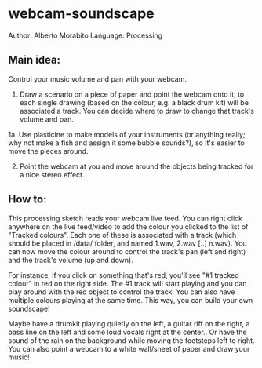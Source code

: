 # webcam-soundscape

Author: Alberto Morabito
Language: Processing

## Main idea:

Control your music volume and pan with your webcam. 

1. Draw a scenario on a piece of paper and point the webcam onto it; to each single drawing (based on the colour, e.g. a black drum kit) will be associated a track. You can decide where to draw to change that track's volume and pan.

1a. Use plasticine to make models of your instruments (or anything really; why not make a fish and assign it some bubble sounds?), so it's easier to move the pieces around.

2. Point the webcam at you and move around the objects being tracked for a nice stereo effect.



## How to:

This processing sketch reads your webcam live feed. You can right click anywhere on the live feed/video to add the colour you clicked to
the list of "Tracked colours". Each one of these is associated with a track (which should be placed in /data/ folder, and named 1.wav,
2.wav [..] n.wav). You can now move the colour around to control the track's pan (left and right) and the track's volume (up and down).

For instance, if you click on something that's red, you'll see "#1 tracked colour" in red on the right side. The #1 track will start
playing and you can play around with the red object to control the track. You can also have multiple colours playing at the same time.
This way, you can build your own soundscape!

Maybe have a drumkit playing quietly on the left, a guitar riff on the right, a bass line on the left and some loud vocals right
at the center.. Or have the sound of the rain on the background while moving the footsteps left to right.
You can also point a webcam to a white wall/sheet of paper and draw your music!
